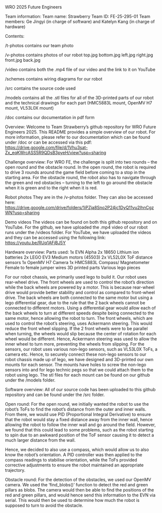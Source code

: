 WRO 2025 Future Engineers

Team information: 
Team name: Strawberry
Team ID: FE-25-295-01
Team members: Ge Jingyi (in charge of software) and Katelyn Kang (in charge of hardware)

Contents: 

/t-photos contains our team photo

/v-photos contains photos of our robot 
  top.jpg
  bottom.jpg
  left.jpg
  right.jpg
  front.jpg
  back.jpg

/video contains both the .mp4 file of our video and the link to it on YouTube 

/schemes contains wiring diagrams for our robot

/src contains the source code used

/models contains all the .stl files for all of the 3D-printed parts of our robot and the technical drawings for each part (HMC5883L mount, OpenMV H7 mount, VL53L0X mount)

/doc contains our documentation in pdf form 

Overview: 
Welcome to Team Strawberry’s github repository for WRO Future Engineers 2025. This README provides a simple overview of our robot. For more information, please refer to our documentation which can be found under /doc or can be accessed via this pdf: https://drive.google.com/file/d/1Vhu3sat-Zx_eqKWrcASS5R9QDsB3pyeH/view?usp=sharing   

Challenge overview: 
For WRO FE, the challenge is split into two rounds – the open round and the obstacle round. In the open round, the robot is required to drive 3 rounds around the game field before coming to a stop in the starting area. For the obstacle round, the robot also has to navigate through the green and red obstacles – turning to the left to go around the obstacle when it is green and to the right when it is red. 

Robot photos
They are in the /v-photos folder. They can also be accessed here: 
https://drive.google.com/drive/folders/1iPZja8Sno2P24jc1DyQ11vu2lhnCgzWN?usp=sharing 

Demo videos
The videos can be found on both this github repository and on YouTube. For the github, we have uploaded the .mp4 video of our robot runs under the /videos folder. For YouTube, we have uploaded the videos and they can be accessed using the following link: https://youtu.be/RUq1AFjBJ5Y 

Hardware overview: 
Parts used: 
1x EVN Alpha
2x 18650 Lithium ion batteries
2x LEGO EV3 Medium motors (45503)
2x VL52L0X ToF distance sensors 
1x OpenMV H7 Camera
1x HMC5883L Compass/ Magnetometer
Female to female jumper wires 
3D printed parts 
Various lego pieces 

For our robot chassis, we primarily used lego to build it. Our robot uses rear-wheel drive. The front wheels are used to control the robot’s direction while the back wheels are powered by a motor. This is because rear-wheel drive would provide better stability and control as compared to front-wheel drive. 
The back wheels are both connected to the same motor but using a lego differential gear, due to the rule that the 2 back wheels cannot be connected to different motors. Using a differential gear would allow each of the back wheels to turn at different speeds despite being connected to the same motor, hence allowing the robot to turn. 
The front wheels, which are used to control the robot’s steering, uses Ackermann steering. This would reduce the front wheel slipping. If the 2 front wheels were to be parallel when turning, the wheels would slip because the center of rotation for each wheel would be different. Hence, Ackermann steering was used to allow the inner wheel to turn more, preventing the wheels from slipping. 
For the sensors, our robot uses various non-lego sensors, such as VL53L0X ToFs, a camera etc. Hence, to securely connect these non-lego sensors to our robot chassis made up of lego, we have designed and 3D-printed our own mounts for each sensor. The mounts have holes to screw the non-lego sensors into and for lego technic pegs so that we could attach them to the robot using lego. The stl files for each mount can be found on our github under the /models folder.

Software overview: 
All of our source code has been uploaded to this github repository and can be found under the /src folder. 

Open round: 
For the open round, we initially wanted the robot to use the robot’s ToFs to find the robot’s distance from the outer and inner walls. From there, we would use PID (Proportional Integral Derivative) to ensure that the robot would stay a fixed distance away from the inner wall, hence allowing the robot to follow the inner wall and go around the field. However, we found that this could lead to some problems, such as the robot starting to spin due to an awkward position of the ToF sensor causing it to detect a much larger distance from the wall. 

Hence, we decided to also use a compass, which would allow us to also know the robot’s orientation. A PID controller was then applied to the compass readings to stabilise orientation, while the ToFs provided corrective adjustments to ensure the robot maintained an appropriate trajectory. 

Obstacle round: 
For the detection of the obstacles, we used our OpenMV camera. We used the ‘find_blobs()’ function to detect the red and green pillars as blobs. The camera would then be able to find the positions of the red and green pillars, and would hence send this information to the EVN via serial. This would then be used to determine how much the robot is supposed to turn to avoid the obstacle. 

